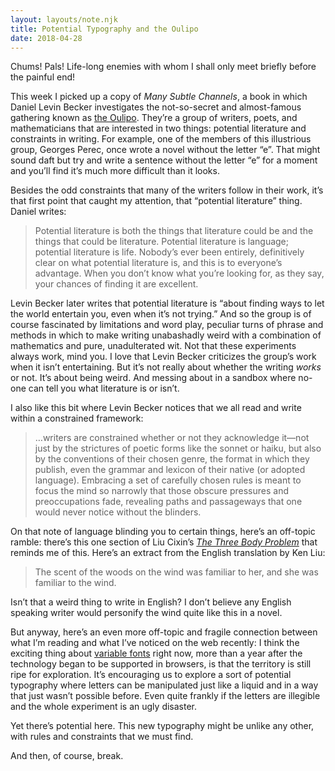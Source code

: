 ```yaml
---
layout: layouts/note.njk
title: Potential Typography and the Oulipo
date: 2018-04-28
---
```


Chums! Pals! Life-long enemies with whom I shall only meet briefly before the painful end!

This week I picked up a copy of _Many Subtle Channels_, a book in which Daniel Levin Becker investigates the not-so-secret and almost-famous gathering known as [the Oulipo](https://en.wikipedia.org/wiki/Oulipo). They’re a group of writers, poets, and mathematicians that are interested in two things: potential literature and constraints in writing. For example, one of the members of this illustrious group, Georges Perec, once wrote a novel without the letter “e”. That might sound daft but try and write a sentence without the letter “e” for a moment and you’ll find it’s much more difficult than it looks.

Besides the odd constraints that many of the writers follow in their work, it’s that first point that caught my attention, that “potential literature” thing. Daniel writes:

> Potential literature is both the things that literature could be and the things that could be literature. Potential literature is language; potential literature is life. Nobody’s ever been entirely, definitively clear on what potential literature is, and this is to everyone’s advantage. When you don’t know what you’re looking for, as they say, your chances of finding it are excellent.

Levin Becker later writes that potential literature is “about finding ways to let the world entertain you, even when it’s not trying.” And so the group is of course fascinated by limitations and word play, peculiar turns of phrase and methods in which to make writing unabashadly weird with a combination of mathematics and pure, unadulterated wit. Not that these experiments always work, mind you. I love that Levin Becker criticizes the group’s work when it isn’t entertaining. But it’s not really about whether the writing _works_ or not. It’s about being weird. And messing about in a sandbox where no-one can tell you what literature is or isn’t.

I also like this bit where Levin Becker notices that we all read and write within a constrained framework:

> …writers are constrained whether or not they acknowledge it—not just by the strictures of poetic forms like the sonnet or haiku, but also by the conventions of their chosen genre, the format in which they publish, even the grammar and lexicon of their native (or adopted language). Embracing a set of carefully chosen rules is meant to focus the mind so narrowly that those obscure pressures and preoccupations fade, revealing paths and passageways that one would never notice without the blinders.

On that note of language blinding you to certain things, here’s an off-topic ramble: there’s this one section of Liu Cixin’s [_The Three Body Problem_](https://robinrendle.com/notes/the-three-body-problem/) that reminds me of this. Here’s an extract from the English translation by Ken Liu:

> The scent of the woods on the wind was familiar to her, and she was familiar to the wind.

Isn’t that a weird thing to write in English? I don’t believe any English speaking writer would personify the wind quite like this in a novel.

But anyway, here’s an even more off-topic and fragile connection between what I’m reading and what I’ve noticed on the web recently: I think the exciting thing about [variable fonts](https://css-tricks.com/one-file-many-options-using-variable-fonts-web/) right now, more than a year after the technology began to be supported in browsers, is that the territory is still ripe for exploration. It’s encouraging us to explore a sort of potential typography where letters can be manipulated just like a liquid and in a way that just wasn’t possible before. Even quite frankly if the letters are illegible and the whole experiment is an ugly disaster.

Yet there’s potential here. This new typography might be unlike any other, with rules and constraints that we must find.

And then, of course, break.
